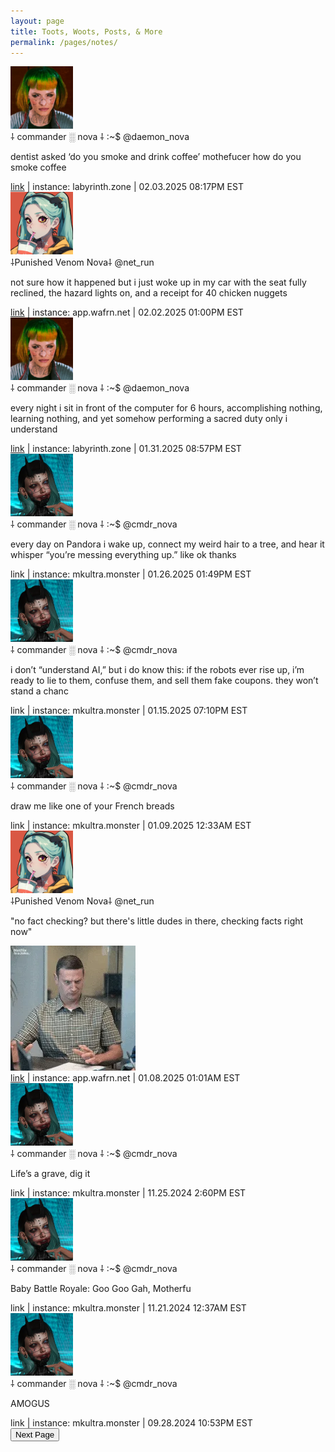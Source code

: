 ```yaml
---
layout: page
title: Toots, Woots, Posts, & More
permalink: /pages/notes/
---
```

<div id="toots-container">
<div class="toots">
  <div class="toot">
    <div class="toot-header">
          <img class="no-center toot-avatar pack-avatar" src="/img/avatar/daemon.jpeg" height="100" width="100">
      <div class="toot-user-info">
        <span class="toot-username">⸸ commander ░ nova ⸸ :~$</span>
        <span class="toot-handle">@daemon_nova</span>
      </div>
    </div>
    <div class="toot-content">
      <p>dentist asked ‘do you smoke and drink coffee’ mothefucer how do you smoke coffee</p>
    </div>
    <div class="toot-footer">
      <span class="toot-link"><a href="https://labyrinth.zone/notice/Aql8PMWqj21kJxB8zY" target="_blank">link</a></span> |
      <span class="toot-instance">instance: labyrinth.zone</span> |
      <span class="toot-timestamp">02.03.2025 08:17PM EST</span>
    </div>
  </div>
</div>

<div class="toots">
  <div class="toot">
    <div class="toot-header">
          <img class="no-center toot-avatar pack-avatar" src="/img/avatar/net_run.webp" height="100" width="100">
      <div class="toot-user-info">
        <span class="toot-username">⸸Punished Venom Nova⸸</span>
        <span class="toot-handle">@net_run</span>
      </div>
    </div>
    <div class="toot-content">
      <p>not sure how it happened but i just woke up in my car with the seat fully reclined, the hazard lights on, and a receipt for 40 chicken nuggets</p>
    </div>
    <div class="toot-footer">
      <span class="toot-link"><a href="https://app.wafrn.net/fediverse/post/75568c5b-7f1f-418d-8fba-190f97c678d1" target="_blank">link</a></span> |
      <span class="toot-instance">instance: app.wafrn.net</span> |
      <span class="toot-timestamp">02.02.2025 01:00PM EST</span>
    </div>
  </div>
</div>

<div class="toots">
  <div class="toot">
    <div class="toot-header">
          <img class="no-center toot-avatar pack-avatar" src="/img/avatar/daemon.jpeg" height="100" width="100">
      <div class="toot-user-info">
        <span class="toot-username">⸸ commander ░ nova ⸸ :~$</span>
        <span class="toot-handle">@daemon_nova</span>
      </div>
    </div>
    <div class="toot-content">
      <p>every night i sit in front of the computer for 6 hours, accomplishing nothing, learning nothing, and yet somehow performing a sacred duty only i understand</p>
    </div>
    <div class="toot-footer">
      <span class="toot-link"><a href="https://labyrinth.zone/notice/AqeyNSq484wmozrbQu" target="_blank">link</a></span> |
      <span class="toot-instance">instance: labyrinth.zone</span> |
      <span class="toot-timestamp">01.31.2025 08:57PM EST</span>
    </div>
  </div>
</div>

<div class="toots">
  <div class="toot">
    <div class="toot-header">
          <img class="no-center toot-avatar pack-avatar" src="/img/avatar/nova.webp" height="100" width="100">
      <div class="toot-user-info">
        <span class="toot-username">⸸ commander ░ nova ⸸ :~$</span>
        <span class="toot-handle">@cmdr_nova</span>
      </div>
    </div>
    <div class="toot-content">
      <p>every day on Pandora i wake up, connect my weird hair to a tree, and hear it whisper “you’re messing everything up.” like ok thanks</p>
    </div>
    <div class="toot-footer">
      <span class="toot-link">link</span> |
      <span class="toot-instance">instance: mkultra.monster</span> |
      <span class="toot-timestamp">01.26.2025 01:49PM EST</span>
    </div>
  </div>
</div>

<div class="toots">
  <div class="toot">
    <div class="toot-header">
          <img class="no-center toot-avatar pack-avatar" src="/img/avatar/nova.webp" height="100" width="100">
      <div class="toot-user-info">
        <span class="toot-username">⸸ commander ░ nova ⸸ :~$</span>
        <span class="toot-handle">@cmdr_nova</span>
      </div>
    </div>
    <div class="toot-content">
      <p>i don’t “understand AI,” but i do know this: if the robots ever rise up, i’m ready to lie to them, confuse them, and sell them fake coupons. they won’t stand a chanc</p>
    </div>
    <div class="toot-footer">
      <span class="toot-link">link</span> |
      <span class="toot-instance">instance: mkultra.monster</span> |
      <span class="toot-timestamp">01.15.2025 07:10PM EST</span>
    </div>
  </div>
</div>

<div class="toots">
  <div class="toot">
    <div class="toot-header">
          <img class="no-center toot-avatar pack-avatar" src="/img/avatar/nova.webp" height="100" width="100">
      <div class="toot-user-info">
        <span class="toot-username">⸸ commander ░ nova ⸸ :~$</span>
        <span class="toot-handle">@cmdr_nova</span>
      </div>
    </div>
    <div class="toot-content">
      <p>draw me like one of your French breads</p>
    </div>
    <div class="toot-footer">
      <span class="toot-link">link</span> |
      <span class="toot-instance">instance: mkultra.monster</span> |
      <span class="toot-timestamp">01.09.2025 12:33AM EST</span>
    </div>
  </div>
</div>

<div class="toots">
  <div class="toot">
    <div class="toot-header">
          <img class="no-center toot-avatar pack-avatar" src="/img/avatar/net_run.webp" height="100" width="100">
      <div class="toot-user-info">
        <span class="toot-username">⸸Punished Venom Nova⸸</span>
        <span class="toot-handle">@net_run</span>
      </div>
    </div>
    <div class="toot-content">
      <p>"no fact checking? but there's little dudes in there, checking facts right now"</p>
      <img src="/img/gifs/tim_robinson.webp">
    </div>
    <div class="toot-footer">
      <span class="toot-link"><a href="https://app.wafrn.net/fediverse/post/84d4a55e-d7ad-46d9-8a0a-971c347fcf8c" target="_blank">link</a></span> |
      <span class="toot-instance">instance: app.wafrn.net</span> |
      <span class="toot-timestamp">01.08.2025 01:01AM EST</span>
    </div>
  </div>
</div>

<div class="toots">
  <div class="toot">
    <div class="toot-header">
          <img class="no-center toot-avatar pack-avatar" src="/img/avatar/nova.webp" height="100" width="100">
      <div class="toot-user-info">
        <span class="toot-username">⸸ commander ░ nova ⸸ :~$</span>
        <span class="toot-handle">@cmdr_nova</span>
      </div>
    </div>
    <div class="toot-content">
      <p>Life’s a grave, dig it</p>
    </div>
    <div class="toot-footer">
      <span class="toot-link">link</span> |
      <span class="toot-instance">instance: mkultra.monster</span> |
      <span class="toot-timestamp">11.25.2024 2:60PM EST</span>
    </div>
  </div>
</div>

<div class="toots">
  <div class="toot">
    <div class="toot-header">
          <img class="no-center toot-avatar pack-avatar" src="/img/avatar/nova.webp" height="100" width="100">
      <div class="toot-user-info">
        <span class="toot-username">⸸ commander ░ nova ⸸ :~$</span>
        <span class="toot-handle">@cmdr_nova</span>
      </div>
    </div>
    <div class="toot-content">
      <p>Baby Battle Royale: Goo Goo Gah, Motherfu</p>
    </div>
    <div class="toot-footer">
      <span class="toot-link">link</span> |
      <span class="toot-instance">instance: mkultra.monster</span> |
      <span class="toot-timestamp">11.21.2024 12:37AM EST</span>
    </div>
  </div>
</div>

<div class="toots">
  <div class="toot">
    <div class="toot-header">
          <img class="no-center toot-avatar pack-avatar" src="/img/avatar/nova.webp" height="100" width="100">
      <div class="toot-user-info">
        <span class="toot-username">⸸ commander ░ nova ⸸ :~$</span>
        <span class="toot-handle">@cmdr_nova</span>
      </div>
    </div>
    <div class="toot-content">
      <p>AMOGUS</p>
    </div>
    <div class="toot-footer">
      <span class="toot-link">link</span> |
      <span class="toot-instance">instance: mkultra.monster</span> |
      <span class="toot-timestamp">09.28.2024 10:53PM EST</span>
    </div>
  </div>
</div>
</div>
<div class="pagination-buttons">
  <button id="prev-page" onclick="prevPage()" style="display: none;">Previous Page</button>
  <button id="next-page" onclick="nextPage()">Next Page</button>
</div>

  <script src="/assets/js/toot-paginate.js"></script>